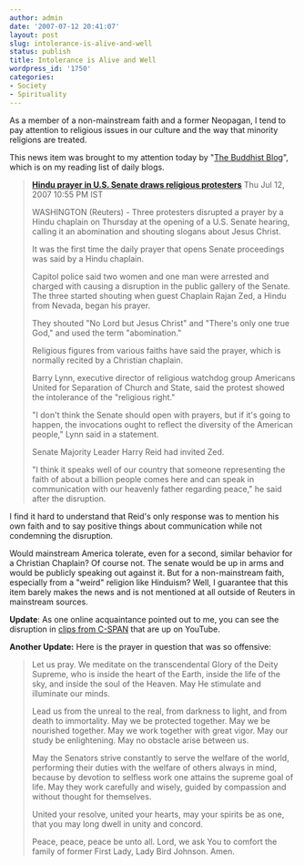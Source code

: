 ```yaml
---
author: admin
date: '2007-07-12 20:41:07'
layout: post
slug: intolerance-is-alive-and-well
status: publish
title: Intolerance is Alive and Well
wordpress_id: '1750'
categories:
- Society
- Spirituality
---
```

As a member of a non-mainstream faith and a former Neopagan, I tend to pay attention to religious issues in our culture and the way that minority religions are treated.

This news item was brought to my attention today by "<a href="http://thebuddhistblog.blogspot.com/2007/07/hindu-chaplain-shouted-down-in-us.html">The Buddhist Blog</a>", which is on my reading list of daily blogs.
<blockquote><a href="http://in.today.reuters.com/news/newsArticle.aspx?type=topNews&amp;storyID=2007-07-12T225406Z_01_NOOTR_RTRMDNC_0_India-284462-1.xml"><strong>Hindu prayer in U.S. Senate draws religious protesters</strong></a>
Thu Jul 12, 2007 10:55 PM IST

WASHINGTON (Reuters) - Three protesters disrupted a prayer by a Hindu chaplain on Thursday at the opening of a U.S. Senate hearing, calling it an abomination and shouting slogans about Jesus Christ.

It was the first time the daily prayer that opens Senate proceedings was said by a Hindu chaplain.

Capitol police said two women and one man were arrested and charged with causing a disruption in the public gallery of the Senate. The three started shouting when guest Chaplain Rajan Zed, a Hindu from Nevada, began his prayer.

They shouted "No Lord but Jesus Christ" and "There's only one true God," and used the term "abomination."

Religious figures from various faiths have said the prayer, which is normally recited by a Christian chaplain.

Barry Lynn, executive director of religious watchdog group Americans United for Separation of Church and State, said the protest showed the intolerance of the "religious right."

"I don't think the Senate should open with prayers, but if it's going to happen, the invocations ought to reflect the diversity of the American people," Lynn said in a statement.

Senate Majority Leader Harry Reid had invited Zed.

"I think it speaks well of our country that someone representing the faith of about a billion people comes here and can speak in communication with our heavenly father regarding peace," he said after the disruption.</blockquote>
I find it hard to understand that Reid's only response was to mention his own faith and to say positive things about communication while not condemning the disruption.

Would mainstream America tolerate, even for a second, similar behavior for a Christian Chaplain? Of course not. The senate would be up in arms and would be publicly speaking out against it. But for a non-mainstream faith, especially from a "weird" religion like Hinduism? Well, I guarantee that this item barely makes the news and is not mentioned at all outside of Reuters in mainstream sources.

<strong>Update</strong>: As one online acquaintance pointed out to me, you can see the disruption in <a href="http://www.youtube.com/watch?v=g8vENZwp1rk">clips from C-SPAN</a> that are up on YouTube.

<strong>Another Update:</strong> Here is the prayer in question that was so offensive:
<blockquote>Let us pray. We meditate on the transcendental Glory of the Deity Supreme, who is inside the heart of the Earth, inside the life of the sky, and inside the soul of the Heaven. May He stimulate and illuminate our minds.

Lead us from the unreal to the real, from darkness to light, and from death to immortality. May we be protected together. May we be nourished together. May we work together with great vigor. May our study be enlightening. May no obstacle arise between us.

May the Senators strive constantly to serve the welfare of the world, performing their duties with the welfare of others always in mind, because by devotion to selfless work one attains the supreme goal of life. May they work carefully and wisely, guided by compassion and without thought for themselves.

United your resolve, united your hearts, may your spirits be as one, that you may long dwell in unity and concord.

Peace, peace, peace be unto all. Lord, we ask You to comfort the family of former First Lady, Lady Bird Johnson. Amen.</blockquote>
